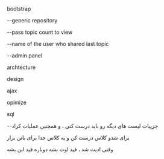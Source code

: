 ﻿bootstrap

--generic repository

--pass topic count to view

--name of the user who shared last topic

--admin panel

archtecture

design

ajax

opimize

sql

--جزییات لیست های دیگه رو باید درست کنی ، و همچنین عملیات کراد

برای شدو کلاس درست کن و یه کلاس جدا برای باتن بزار

وقتی ادیت شد ، فید اوت بشه دوباره فید این بشه